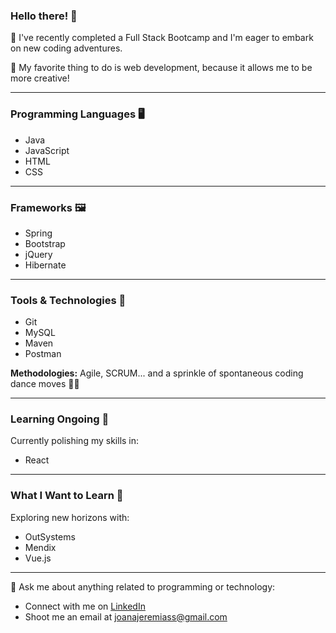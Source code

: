 ### Hello there! 👋

🚀 I've recently completed a Full Stack Bootcamp and I'm eager to embark on new coding adventures.

🎨 My favorite thing to do is web development, because it allows me to be more creative!


---

### Programming Languages 🖥️

- Java
- JavaScript
- HTML
- CSS

---

### Frameworks 🖼️

- Spring
- Bootstrap
- jQuery
- Hibernate

---

### Tools & Technologies 🔫

- Git
- MySQL
- Maven
- Postman

**Methodologies:** Agile, SCRUM... and a sprinkle of spontaneous coding dance moves 💃🕺

---

### Learning Ongoing 🌱

Currently polishing my skills in:

- React

---

### What I Want to Learn 🦭

Exploring new horizons with:

- OutSystems
- Mendix
- Vue.js

---

💬 Ask me about anything related to programming or technology:

- Connect with me on [LinkedIn](https://www.linkedin.com/in/joanajeremias/)
- Shoot me an email at [joanajeremiass@gmail.com](mailto:joanajeremiass@gmail.com)



